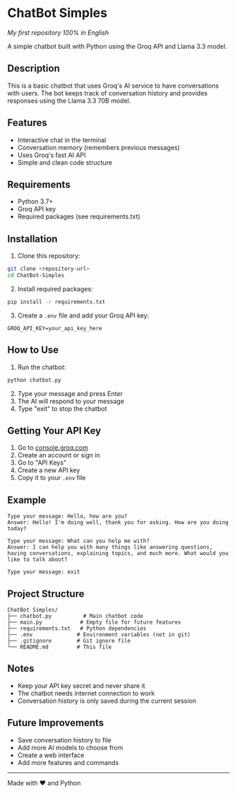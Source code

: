 # ChatBot Simples

*My first repository 100% in English*

A simple chatbot built with Python using the Groq API and Llama 3.3 model.

## Description

This is a basic chatbot that uses Groq's AI service to have conversations with users. The bot keeps track of conversation history and provides responses using the Llama 3.3 70B model.

## Features

- Interactive chat in the terminal
- Conversation memory (remembers previous messages)
- Uses Groq's fast AI API
- Simple and clean code structure

## Requirements

- Python 3.7+
- Groq API key
- Required packages (see requirements.txt)

## Installation

1. Clone this repository:
```bash
git clone <repository-url>
cd ChatBot-Simples
```

2. Install required packages:
```bash
pip install -r requirements.txt
```

3. Create a `.env` file and add your Groq API key:
```
GROQ_API_KEY=your_api_key_here
```

## How to Use

1. Run the chatbot:
```bash
python chatbot.py
```

2. Type your message and press Enter
3. The AI will respond to your message
4. Type "exit" to stop the chatbot

## Getting Your API Key

1. Go to [console.groq.com](https://console.groq.com)
2. Create an account or sign in
3. Go to "API Keys"
4. Create a new API key
5. Copy it to your `.env` file

## Example

```
Type your message: Hello, how are you?
Answer: Hello! I'm doing well, thank you for asking. How are you doing today?

Type your message: What can you help me with?
Answer: I can help you with many things like answering questions, having conversations, explaining topics, and much more. What would you like to talk about?

Type your message: exit
```

## Project Structure

```
ChatBot Simples/
├── chatbot.py          # Main chatbot code
├── main.py            # Empty file for future features
├── requirements.txt   # Python dependencies
├── .env              # Environment variables (not in git)
├── .gitignore        # Git ignore file
└── README.md         # This file
```

## Notes

- Keep your API key secret and never share it
- The chatbot needs internet connection to work
- Conversation history is only saved during the current session

## Future Improvements

- Save conversation history to file
- Add more AI models to choose from
- Create a web interface
- Add more features and commands

---

Made with ❤️ and Python
